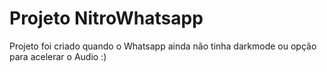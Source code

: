 # Projeto NitroWhatsapp

Projeto foi criado quando o Whatsapp ainda não tinha darkmode ou opção para acelerar o Audio :) 

